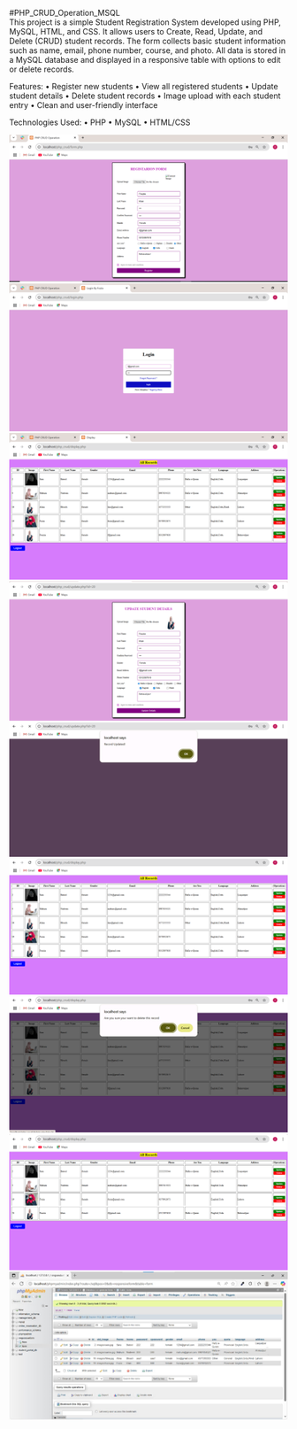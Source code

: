 #PHP_CRUD_Operation_MSQL       
This project is a simple Student Registration System developed using PHP, MySQL, HTML, and CSS. It allows users to Create, Read, Update, and Delete (CRUD) student records. The form collects basic student information such as name, email, phone number, course, and photo. All data is stored in a MySQL database and displayed in a responsive table with options to edit or delete records.

Features:
•	Register new students
•	View all registered students
•	Update student details
•	Delete student records
•	Image upload with each student entry
•	Clean and user-friendly interface

Technologies Used:
•	PHP
•	MySQL
•	HTML/CSS

![image alt](https://github.com/Iamfouzia/Student_Registration_Form_PHP/blob/main/ss1.png?raw=true)
![image alt](https://raw.githubusercontent.com/Iamfouzia/Student_Registration_Form_PHP/f7016f90ffc977673c22eb5e0d3c09720a1e36f9/2.png)
![image alt](https://raw.githubusercontent.com/Iamfouzia/Student_Registration_Form_PHP/f7016f90ffc977673c22eb5e0d3c09720a1e36f9/s3.png)
![image alt](https://raw.githubusercontent.com/Iamfouzia/Student_Registration_Form_PHP/f7016f90ffc977673c22eb5e0d3c09720a1e36f9/s4.png)
![image alt](https://raw.githubusercontent.com/Iamfouzia/Student_Registration_Form_PHP/f7016f90ffc977673c22eb5e0d3c09720a1e36f9/s5.png)
![image alt](https://raw.githubusercontent.com/Iamfouzia/Student_Registration_Form_PHP/f7016f90ffc977673c22eb5e0d3c09720a1e36f9/s6.png)
![image alt](https://raw.githubusercontent.com/Iamfouzia/Student_Registration_Form_PHP/f7016f90ffc977673c22eb5e0d3c09720a1e36f9/S78.png)
![image alt](https://raw.githubusercontent.com/Iamfouzia/Student_Registration_Form_PHP/f7016f90ffc977673c22eb5e0d3c09720a1e36f9/s7.png)
![image alt](https://raw.githubusercontent.com/Iamfouzia/Student_Registration_Form_PHP/57950c89f8fe9b3578e0ce9a2293a1cd13005f7b/SQL_SS.jpg)

